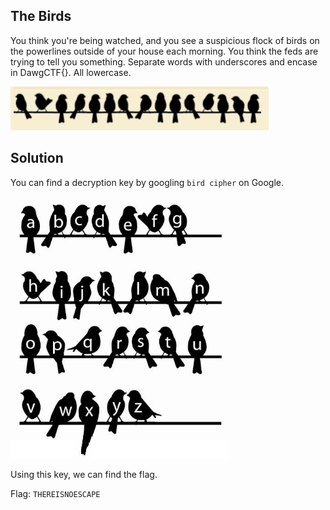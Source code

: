 ## The Birds

You think you're being watched, and you see a suspicious flock of birds on the powerlines outside of your house each morning. You think the feds are trying to tell you something. Separate words with underscores and encase in DawgCTF{}. All lowercase.

![chall image](https://github.com/aqxq/CTF-Writeups/blob/main/DawgCTF/Crypto/The%20Birds/burb.png)

## Solution

You can find a decryption key by googling `bird cipher` on Google.

![key](https://github.com/aqxq/CTF-Writeups/blob/main/DawgCTF/Crypto/The%20Birds/birdsOnAWire.png)

Using this key, we can find the flag. 

Flag: `THEREISNOESCAPE`
